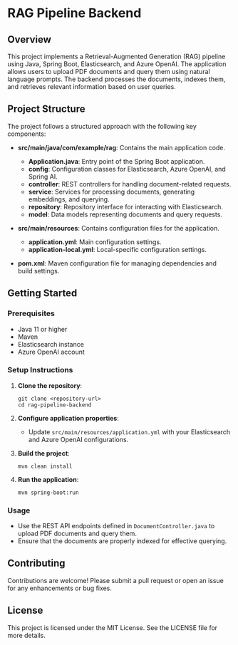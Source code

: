 # RAG Pipeline Backend

## Overview
This project implements a Retrieval-Augmented Generation (RAG) pipeline using Java, Spring Boot, Elasticsearch, and Azure OpenAI. The application allows users to upload PDF documents and query them using natural language prompts. The backend processes the documents, indexes them, and retrieves relevant information based on user queries.

## Project Structure
The project follows a structured approach with the following key components:

- **src/main/java/com/example/rag**: Contains the main application code.
  - **Application.java**: Entry point of the Spring Boot application.
  - **config**: Configuration classes for Elasticsearch, Azure OpenAI, and Spring AI.
  - **controller**: REST controllers for handling document-related requests.
  - **service**: Services for processing documents, generating embeddings, and querying.
  - **repository**: Repository interface for interacting with Elasticsearch.
  - **model**: Data models representing documents and query requests.

- **src/main/resources**: Contains configuration files for the application.
  - **application.yml**: Main configuration settings.
  - **application-local.yml**: Local-specific configuration settings.

- **pom.xml**: Maven configuration file for managing dependencies and build settings.

## Getting Started

### Prerequisites
- Java 11 or higher
- Maven
- Elasticsearch instance
- Azure OpenAI account

### Setup Instructions
1. **Clone the repository**:
   ```
   git clone <repository-url>
   cd rag-pipeline-backend
   ```

2. **Configure application properties**:
   - Update `src/main/resources/application.yml` with your Elasticsearch and Azure OpenAI configurations.

3. **Build the project**:
   ```
   mvn clean install
   ```

4. **Run the application**:
   ```
   mvn spring-boot:run
   ```

### Usage
- Use the REST API endpoints defined in `DocumentController.java` to upload PDF documents and query them.
- Ensure that the documents are properly indexed for effective querying.

## Contributing
Contributions are welcome! Please submit a pull request or open an issue for any enhancements or bug fixes.

## License
This project is licensed under the MIT License. See the LICENSE file for more details.